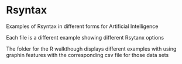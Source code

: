 # Rsyntax
Examples of Rsyntax in different forms for Artificial Intelligence 

Each file is a different example showing different Rsytanx options 

The folder for the R walkthough displays different examples with using graphin features with the corresponding csv file for those data sets 
